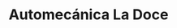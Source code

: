 ---
title: "Automecánica La Doce"
url: /zona-12-guatemala-city/automecanica-la-doce/
shop: Autowerkstatt
---